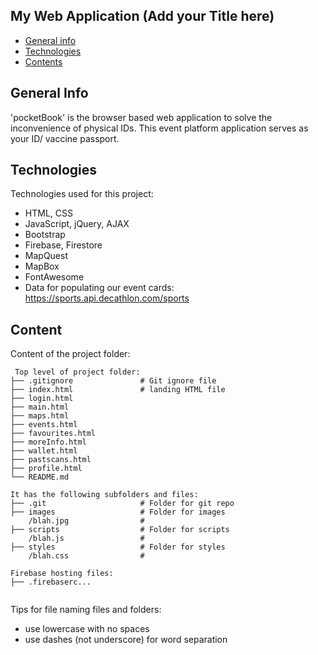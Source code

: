 ## My Web Application (Add your Title here)

* [General info](#general-info)
* [Technologies](#technologies)
* [Contents](#content)

## General Info
'pocketBook' is the browser based web application to solve the inconvenience
of physical IDs. This event platform application serves as your ID/ vaccine
passport.

## Technologies
Technologies used for this project:
* HTML, CSS
* JavaScript, jQuery, AJAX
* Bootstrap
* Firebase, Firestore
* MapQuest
* MapBox
* FontAwesome
* Data for populating our event cards: https://sports.api.decathlon.com/sports

## Content
Content of the project folder:

```
 Top level of project folder:
├── .gitignore               # Git ignore file
├── index.html               # landing HTML file
├── login.html              
├── main.html
├── maps.html
├── events.html
├── favourites.html
├── moreInfo.html
├── wallet.html
├── pastscans.html
├── profile.html                
└── README.md

It has the following subfolders and files:
├── .git                     # Folder for git repo
├── images                   # Folder for images
    /blah.jpg                #
├── scripts                  # Folder for scripts
    /blah.js                 #
├── styles                   # Folder for styles
    /blah.css                #

Firebase hosting files:
├── .firebaserc...


```

Tips for file naming files and folders:
* use lowercase with no spaces
* use dashes (not underscore) for word separation
